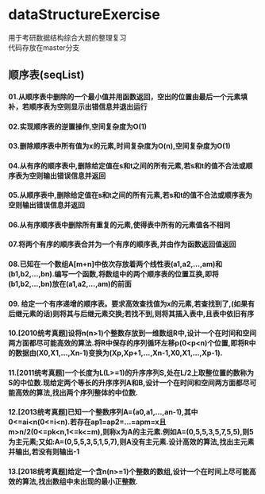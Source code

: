 # dataStructureExercise
用于考研数据结构综合大题的整理复习  
代码存放在master分支

## 顺序表(seqList)
#### 01.从顺序表中删除的一个最小值并用函数返回，空出的位置由最后一个元素填补，若顺序表为空则显示出错信息并退出运行 
#### 02.实现顺序表的逆置操作,空间复杂度为O(1)
#### 03.删除顺序表中所有值为x的元素,时间复杂度为O(n),空间复杂度为O(1)  
#### 04.从有序的顺序表中,删除给定值在s和t之间的所有元素,若s和t的值不合法或顺序表为空则输出错误信息并返回  
#### 05.从顺序表中,删除给定值在s和t之间的所有元素,若s和t的值不合法或顺序表为空则输出错误信息并返回  
#### 06.从有序顺序表中删除所有重复的元素,使得表中所有的元素值各不相同  
#### 07.将两个有序的顺序表合并为一个有序的顺序表,并由作为函数返回值返回  
#### 08.已知在一个数组A[m+n]中依次存放着两个线性表(a1,a2,...,am)和(b1,b2,...,bn).编写一个函数,将数组中的两个顺序表的位置互换,即将(b1,b2,...,bn)放在(a1,a2,...,am)的前面
#### 09. 给定一个有序递增的顺序表。要求高效查找值为x的元素,若查找到了,(如果有后继元素的话)则将其与后继元素交换;若找不到,则将其插入表中,且表中依旧有序
#### 10.[2010统考真题]设将n(n>1)个整数存放到一维数组R中,设计一个在时间和空间两方面都尽可能高效的算法.将R中保存的序列循环左移p(0<p<n)个位置,即将R中的数据由(X0,X1,...,Xn-1)变换为(Xp,Xp+1,...,Xn-1,X0,X1,...,Xp-1).  
#### 11.[2011统考真题]一个长度为L(L>=1)的升序序列S,处在L/2上取整位置的数称为S的中位数.现给定两个等长的升序序列A和B,设计一个在时间和空间两方面都尽可能高效的算法,找出两个序列整体的中位数.  
#### 12.[2013统考真题]已知一个整数序列A=(a0,a1,...,an-1),其中0<=ai<n(0<=i<n).若存在ap1=ap2=...=apm=x且m>n/2(0<=pk<n,1<=k<=m),则称x为A的主元素.例如A=(0,5,5,3,5,7,5,5),则5为主元素;又如:A=(0,5,5,3,5,1,5,7),则A没有主元素.设计高效的算法,找出主元素并输出,若没有则输出-1
#### 13.[2018统考真题]给定一个含n(n>=1)个整数的数组,设计一个在时间上尽可能高效的算法,找出数组中未出现的最小正整数.  

